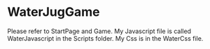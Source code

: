 WaterJugGame
============
Please refer to StartPage and Game.  My Javascript file is called WaterJavascript in the Scripts folder. My Css is in the WaterCss file.
